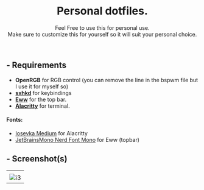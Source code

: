 <br>

<h1 align="center">
  Personal dotfiles.
</h1>

<p align="center">
  Feel Free to use this for personal use.<br>
  Make sure to customize this for yourself so it will suit your personal choice.
</p>

<br>

## - Requirements
- **OpenRGB** for RGB control (you can remove the line in the bspwm file but I use it for myself so)<br>
- **[sxhkd](https://archlinux.org/packages/community/x86_64/sxhkd/)** for keybindings<br>
- **[Eww](https://github.com/elkowar/eww)** for the top bar.<br>
- **[Alacritty](https://github.com/alacritty/alacritty)** for terminal. 

#### Fonts: 
- [Iosevka Medium](https://github.com/be5invis/Iosevka/releases/tag/v15.2.0) for Alacritty
- [JetBrainsMono Nerd Font Mono](https://github.com/ryanoasis/nerd-fonts/tree/master/patched-fonts/JetBrainsMono/Ligatures/Regular/complete) for Eww (topbar)


## - Screenshot(s)

<div align=center>
  <table>
    <tr>
      <td>
      </td>
    </tr>
    <tr>
      <td>
        <img src="https://user-images.githubusercontent.com/59381835/164946395-eccbada8-7aa4-4788-a009-67f77f3de786.png" alt="i3">
      </td>
    </tr>
  </table>
</div>

